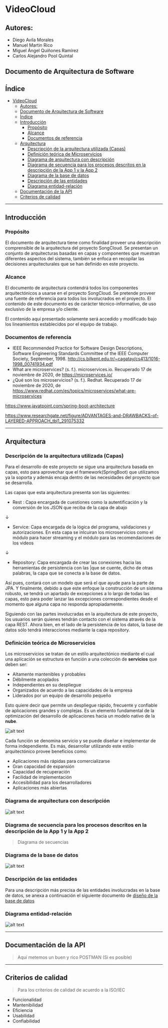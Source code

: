 # VideoCloud

## Autores:
- Diego Avila Morales
- Manuel Martin Rico
- Miguel Ángel Quiñones Ramírez
- Carlos Alejandro Pool Quintal

## Documento de Arquitectura de Software

## Índice
- [VideoCloud](#videocloud)
  - [Autores:](#autores)
  - [Documento de Arquitectura de Software](#documento-de-arquitectura-de-software)
  - [Índice](#índice)
  - [Introducción](#introducción)
    - [Propósito](#propósito)
    - [Alcance](#alcance)
    - [Documentos de referencia](#documentos-de-referencia)
  - [Arquitectura](#arquitectura)
    - [Descripción de la arquitectura utilizada (Capas)](#descripción-de-la-arquitectura-utilizada-capas)
    - [Definición teórica de Microservicios](#definición-teórica-de-microservicios)
    - [Diagrama de arquitectura con descripción](#diagrama-de-arquitectura-con-descripción)
    - [Diagrama de secuencia para los procesos descritos en la descripción de la App 1 y la App 2](#diagrama-de-secuencia-para-los-procesos-descritos-en-la-descripción-de-la-app-1-y-la-app-2)
    - [Diagrama de la base de datos](#diagrama-de-la-base-de-datos)
    - [Descripción de las entidades](#descripción-de-las-entidades)
    - [Diagrama entidad-relación](#diagrama-entidad-relación)
  - [Documentación de la API](#documentación-de-la-api)
  - [Criterios de calidad](#criterios-de-calidad)

---

## Introducción


### Propósito

El documento de arquitectura tiene como finalidad proveer una descripción comprensible de la arquitectura del proyecto SongCloud. Se presentan un conjunto de arquitecturas basadas en capas y componentes que muestran diferentes aspectos del sistema, también se enfoca en recopilar las decisiones arquitecturales que se han definido en este proyecto.

### Alcance

El documento de arquitectura contendrá todos los componentes arquitectónicos a usarse en el proyecto SongCloud. Se pretende proveer una fuente de referencia para todos los involucrados en el proyecto. El contenido de este documento es de carácter técnico-informativo, de uso exclusivo de la empresa y/o cliente.

El contenido aquí presentado solamente será accedido y modificado bajo los lineamientos establecidos por el equipo de trabajo.

### Documentos de referencia

- IEEE Recommended Practice for Software Design Descriptions, Software Engineering Standards Committee of the IEEE Computer Society, September, 1998. http://cs.bilkent.edu.tr/~cagatay/cs413/1016-1998_00741934.pdf  
- What are microservices? (s. f.). microservices.io. Recuperado 17 de noviembre de 2020, de https://microservices.io/
- ¿Qué son los microservicios? (s. f.). Redhat. Recuperado 17 de noviembre de 2020, de https://www.redhat.com/es/topics/microservices/what-are-microservices

https://www.javatpoint.com/spring-boot-architecture

https://www.researchgate.net/figure/ADVANTAGES-and-DRAWBACKS-of-LAYERED-APPROACH_tbl1_291075332

---

## Arquitectura

### Descripción de la arquitectura utilizada (Capas)

Para el desarrollo de este proyecto se sigue una arquitectura basada en capas, esto para aprovechar que el framework(SpringBoot) que utilizamos ya la soporta y además encaja dentro de las necesidades del proyecto que se desarrolla.

Las capas que esta arquitectura presenta son las siguientes:
  - Rest : Capa encargada de cuestiones como la autentificación y la conversión de los JSON que reciba de la capa de abajo
  
  &#8595;
  - Service: Capa encargada de la lógica del programa, validaciones y autorizaciones. En esta capa se inlcuiran los microservicios como el módulo para hacer streaming y el módulo para las recomendaciones de los videos

  &#8595;
  - Repository: Capa encargada de crear las conexiones hacia las herramientas de persistencia con las |que se cuente, dicho de otras palabras, la capa que se conecta a la base de datos.

Así pues, contará con un modelo que será el que ayude para la parte de JPA. Y finalmente, debido a que este enfoque la construcción de un sistema robusto, se tendrá un apartado de excepciones a lo largo de todas las capas, esto para poder lanzar las excepciones correspondientes desde el momento que alguna capa no responda apropiadamente.

Siguiendo con las partes involucradas en la arquitectura de este proyecto, los usuarios serán quienes tendrán contacto con el sistema através de la capa REST. Ahora bien, en el lado de la persistencia de los datos, la base de datos sólo tendrá interacciones mediante la capa repository.

### Definición teórica de Microservicios

Los microservicios se tratan de un estilo arquitectónico mediante el cual una aplicación se estructura en función a una colección de **servicios** que deben ser:
* Altamente mantenibles y probables
* Débilmente acoplados
* Independientes en su despliegue
* Organizados de acuerdo a las capacidades de la empresa
* Liderados por un equipo de desarrollo pequeño

Esto quiere decir que permite un despliegue rápido, frecuente y confiable de aplicaciones grandes y complejas. Es un elemento fundamental de la optimización del desarrollo de aplicaciones hacia un modelo nativo de la **nube**.

![alt text](resources/microservices.png "Arquitectura de Microservicios")

Cada función se denomina servicio y se puede diseñar e implementar de forma independiente. Es más, desarrollar utilizando este estilo arquitectónico provee beneficios como:
* Aplicaciones más rápidas para comercializarse
* Gran capacidad de expansión
* Capacidad de recuperación 
* Facilidad de implementación
* Accesibilidad para los desarrolladores
* Aplicaciones más abiertas

### Diagrama de arquitectura con descripción

![alt text](resources/Diagrama_de_la_Arquitectura.png "Diagrama de la Arquitectura de capas para VideoCloud")

### Diagrama de secuencia para los procesos descritos en la descripción de la App 1 y la App 2

> Diagrama de secuencias

### Diagrama de la base de datos

![alt text](resources/StreamServiceAPI.png "Diagrama de la base de datos para VideoCloud")

### Descripción de las entidades

Para una descripción más precisa de las entidades involucradas en la base de datos, se anexa a continuación el siguiente documento de [diseño de la base de datos](https://docs.google.com/document/d/1nUIwVgMMC-rgfiYJIb37Z4NiLlI71eAl7fttU49Pfq0/edit?usp=sharing)

### Diagrama entidad-relación

![alt text](resources/Diagrama%20ER.png "Diagrama entidad-relación para VideoCloud")

---

## Documentación de la API

> Aquí metemos un buen y rico POSTMAN (Si es posible)

---

## Criterios de calidad

> Para los criterios de calidad de acuerdo a la ISO/IEC

- Funcionalidad
- Mantenibilidad
- Eficiencia
- Usabilidad
- Confiabilidad
